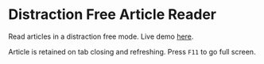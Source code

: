# Distraction Free Article Reader

Read articles in a distraction free mode. Live demo [here](https://shakil-shahadat.github.io/reader/).

Article is retained on tab closing and refreshing. Press `F11` to go full screen.
